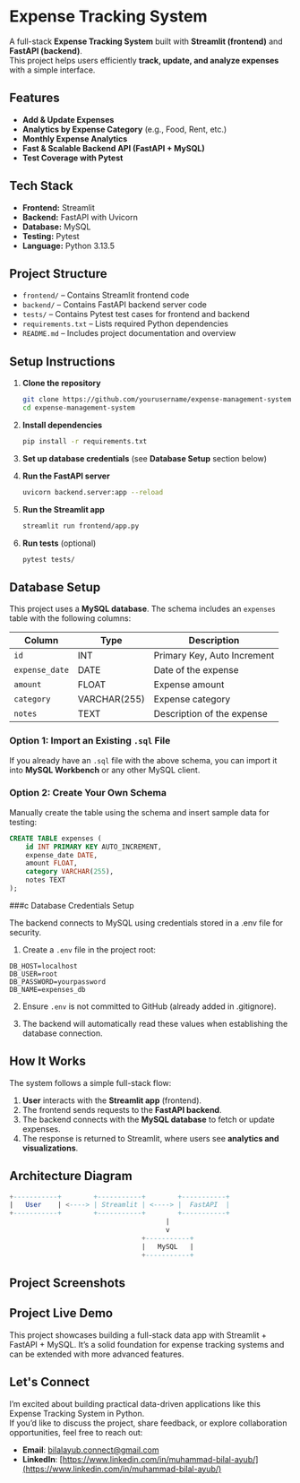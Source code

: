# Expense Tracking System  

A full-stack **Expense Tracking System** built with **Streamlit (frontend)** and **FastAPI (backend)**.  
This project helps users efficiently **track, update, and analyze expenses** with a simple interface.

## Features  
- **Add & Update Expenses**  
- **Analytics by Expense Category** (e.g., Food, Rent, etc.)  
- **Monthly Expense Analytics**  
- **Fast & Scalable Backend API (FastAPI + MySQL)**  
- **Test Coverage with Pytest**  

## Tech Stack  
- **Frontend:** Streamlit  
- **Backend:** FastAPI with Uvicorn  
- **Database:** MySQL  
- **Testing:** Pytest  
- **Language:** Python 3.13.5

## Project Structure
 
  - `frontend/` – Contains Streamlit frontend code  
  - `backend/` – Contains FastAPI backend server code  
  - `tests/` – Contains Pytest test cases for frontend and backend  
  - `requirements.txt` – Lists required Python dependencies  
  - `README.md` – Includes project documentation and overview  

## Setup Instructions  

1. **Clone the repository**  
   ```bash
   git clone https://github.com/yourusername/expense-management-system.git
   cd expense-management-system

2. **Install dependencies**
   ```bash
   pip install -r requirements.txt

3. **Set up database credentials** (see **Database Setup** section below)


4. **Run the FastAPI server**
   ```bash
   uvicorn backend.server:app --reload

5. **Run the Streamlit app**
   ```bash
   streamlit run frontend/app.py

6. **Run tests** (optional)
   ```bash
   pytest tests/

## Database Setup

This project uses a **MySQL database**. The schema includes an `expenses` table with the following columns:

| Column         | Type         | Description                 |
|----------------|--------------|-----------------------------|
| `id`           | INT          | Primary Key, Auto Increment |
| `expense_date` | DATE         | Date of the expense         |
| `amount`       | FLOAT        | Expense amount              |
| `category`     | VARCHAR(255) | Expense category            |
| `notes`        | TEXT         | Description of the expense  |


### Option 1: Import an Existing `.sql` File

If you already have an `.sql` file with the above schema, you can import it into **MySQL Workbench** or any other MySQL client.

### Option 2: Create Your Own Schema

Manually create the table using the schema and insert sample data for testing:

```sql
CREATE TABLE expenses (
    id INT PRIMARY KEY AUTO_INCREMENT,
    expense_date DATE,
    amount FLOAT,
    category VARCHAR(255),
    notes TEXT
);
```
###c Database Credentials Setup

The backend connects to MySQL using credentials stored in a .env file for security.

1. Create a `.env` file in the project root:

```env
DB_HOST=localhost
DB_USER=root
DB_PASSWORD=yourpassword
DB_NAME=expenses_db
```

2. Ensure `.env` is not committed to GitHub (already added in .gitignore).

3. The backend will automatically read these values when establishing the database connection.

## How It Works

The system follows a simple full-stack flow:

1. **User** interacts with the **Streamlit app** (frontend).
2. The frontend sends requests to the **FastAPI backend**.
3. The backend connects with the **MySQL database** to fetch or update expenses.
4. The response is returned to Streamlit, where users see **analytics and visualizations**.

## Architecture Diagram

```sql
+-----------+        +-----------+        +-----------+
|   User    | <----> | Streamlit | <----> |  FastAPI  |
+-----------+        +-----------+        +-----------+
                                       |
                                       v
                                 +-----------+
                                 |   MySQL   |
                                 +-----------+
```

## Project Screenshots

## Project Live Demo

This project showcases building a full-stack data app with Streamlit + FastAPI + MySQL.
It’s a solid foundation for expense tracking systems and can be extended with more advanced features.

## Let's Connect

I’m excited about building practical data-driven applications like this Expense Tracking System in Python.  
If you’d like to discuss the project, share feedback, or explore collaboration opportunities, feel free to reach out:

- **Email**: bilalayub.connect@gmail.com  
- **LinkedIn**: [https://www.linkedin.com/in/muhammad-bilal-ayub/](https://www.linkedin.com/in/muhammad-bilal-ayub/)

